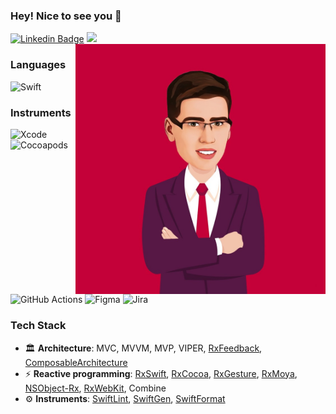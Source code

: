 ### Hey! Nice to see you 👋
[![Linkedin Badge](https://img.shields.io/badge/-onsissond-blue?style=plastic&logo=Linkedin&logoColor=white&link=https://www.linkedin.com/in/onsissond/)](https://www.linkedin.com/in/onsissond/)
<a href="mailto:onsissond@gmail.com"><img src="https://img.shields.io/badge/-onsissond@gmail.com-D14836?style=flat&logo=Gmail&logoColor=white"/></a>
<img align="right" width="400" src="DF114D54-BC90-4D7B-8184-684CFBD46CE9_1_105_c.jpeg">

### Languages
![Swift](https://img.shields.io/badge/-Swift-000?&logo=Swift)
### Instruments
![Xcode](https://img.shields.io/badge/-Xcode-05122A?style=flat&logo=Xcode&logoColor=448EE2)
![Cocoapods](https://img.shields.io/badge/-CocoaPods-05122A?style=flat&logo=CocoaPods&logoColor=E64225)
![GitHub Actions](https://img.shields.io/badge/-GitHubActions-05122A?style=flat&logo=GitHubActions&logoColor=2088FF)
![Figma](https://img.shields.io/badge/-Figma-05122A?style=flat&logo=Figma&logoColor=F24E1E)
![Jira](https://img.shields.io/badge/-Jira-05122A?style=flat&logo=JiraSoftware&logoColor=0052CC)

### Tech Stack
- 🏛 **Architecture**: MVC, MVVM, MVP, VIPER, [RxFeedback](https://github.com/NoTests/RxFeedback.swift), [ComposableArchitecture](https://github.com/pointfreeco/swift-composable-architecture)
- ⚡ **Reactive programming**: [RxSwift](https://github.com/ReactiveX/RxSwift), [RxCocoa](https://github.com/ReactiveX/RxSwift/tree/main/RxCocoa), [RxGesture](https://github.com/RxSwiftCommunity/RxGesture), [RxMoya](https://github.com/Moya/Moya), [NSObject-Rx](https://github.com/RxSwiftCommunity/NSObject-Rx), [RxWebKit](https://github.com/RxSwiftCommunity/RxWebKit), Combine
- ⚙ **Instruments**: [SwiftLint](https://github.com/realm/SwiftLint), [SwiftGen](https://github.com/SwiftGen/SwiftGen), [SwiftFormat](https://github.com/nicklockwood/SwiftFormat)
